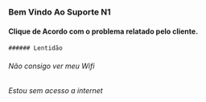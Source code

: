 ### Bem Vindo Ao Suporte N1

#### Clique de Acordo com o problema relatado pelo cliente.

    ###### Lentidão
###### Não consigo ver meu Wifi
###### Estou sem acesso a internet
